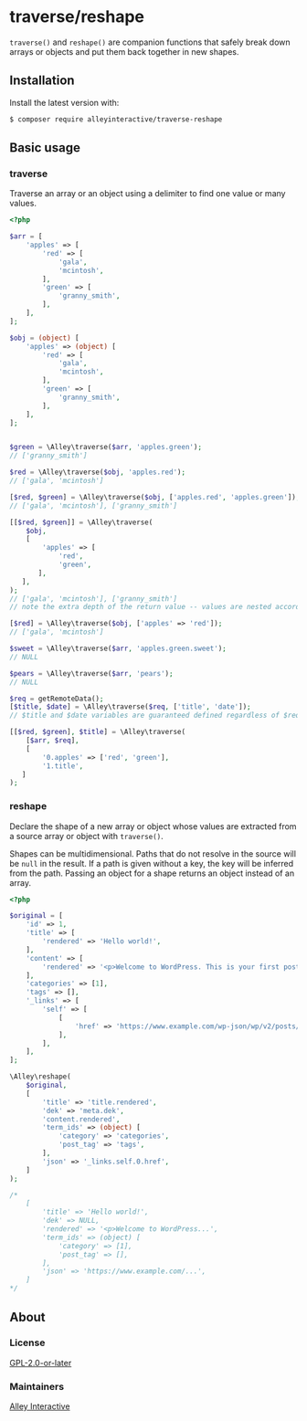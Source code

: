 # traverse/reshape

`traverse()` and `reshape()` are companion functions that safely break down arrays or objects and put them back together in new shapes.

## Installation

Install the latest version with:

```bash
$ composer require alleyinteractive/traverse-reshape
```

## Basic usage

### traverse

Traverse an array or an object using a delimiter to find one value or many values.

```php
<?php

$arr = [
    'apples' => [
        'red' => [
            'gala',
            'mcintosh',
        ],
        'green' => [
            'granny_smith',
        ],
    ],
];

$obj = (object) [
    'apples' => (object) [
        'red' => [
            'gala',
            'mcintosh',
        ],
        'green' => [
            'granny_smith',
        ],
    ],
];


$green = \Alley\traverse($arr, 'apples.green');
// ['granny_smith']

$red = \Alley\traverse($obj, 'apples.red');
// ['gala', 'mcintosh']

[$red, $green] = \Alley\traverse($obj, ['apples.red', 'apples.green']);
// ['gala', 'mcintosh'], ['granny_smith']

[[$red, $green]] = \Alley\traverse(
    $obj,
    [
        'apples' => [
            'red',
            'green',
       ],
   ],
);
// ['gala', 'mcintosh'], ['granny_smith']
// note the extra depth of the return value -- values are nested according to the nesting of the given paths

[$red] = \Alley\traverse($obj, ['apples' => 'red']);
// ['gala', 'mcintosh']

$sweet = \Alley\traverse($arr, 'apples.green.sweet');
// NULL

$pears = \Alley\traverse($arr, 'pears');
// NULL

$req = getRemoteData();
[$title, $date] = \Alley\traverse($req, ['title', 'date']);
// $title and $date variables are guaranteed defined regardless of $req

[[$red, $green], $title] = \Alley\traverse(
    [$arr, $req],
    [
        '0.apples' => ['red', 'green'],
        '1.title',
   ]
);
```

### reshape

Declare the shape of a new array or object whose values are extracted from a source array or object with `traverse()`.

Shapes can be multidimensional. Paths that do not resolve in the source will be `null` in the result. If a path is given without a key, the key will be inferred from the path. Passing an object for a shape returns an object instead of an array.

```php
<?php

$original = [
    'id' => 1,
    'title' => [
        'rendered' => 'Hello world!',
    ],
    'content' => [
        'rendered' => '<p>Welcome to WordPress. This is your first post. Edit or delete it, then start writing!</p>',
    ],
    'categories' => [1],
    'tags' => [],
    '_links' => [
        'self' => [
            [
                'href' => 'https://www.example.com/wp-json/wp/v2/posts/1',
            ],
        ],
    ],
];

\Alley\reshape(
    $original,
    [
        'title' => 'title.rendered',
        'dek' => 'meta.dek',
        'content.rendered',
        'term_ids' => (object) [
            'category' => 'categories',
            'post_tag' => 'tags',
        ],
        'json' => '_links.self.0.href',
    ]
);

/*
    [
        'title' => 'Hello world!',
        'dek' => NULL,
        'rendered' => '<p>Welcome to WordPress...',
        'term_ids' => (object) [
            'category' => [1],
            'post_tag' => [],
        ],
        'json' => 'https://www.example.com/...',
    ]
*/
```

## About

### License

[GPL-2.0-or-later](https://github.com/alleyinteractive/traverse-reshape/blob/main/README.md)

### Maintainers

[Alley Interactive](https://github.com/alleyinteractive)
